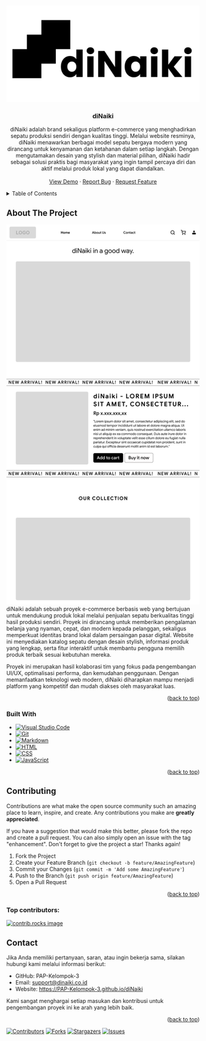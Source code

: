 <a id="readme-top"></a>

<!-- PROJECT LOGO -->
<br />
<div align="center">
  <a href="https://github.com/PAP-Kelompok-3/diNaiki">
    <img src="src/img/logo.png" alt="Logo">
  </a>

<h3 align="center">diNaiki</h3>

  <p align="center">
    diNaiki adalah brand sekaligus platform e-commerce yang menghadirkan sepatu produksi sendiri dengan kualitas tinggi. Melalui website resminya, diNaiki menawarkan berbagai model sepatu bergaya modern yang dirancang untuk kenyamanan dan ketahanan dalam setiap langkah. Dengan mengutamakan desain yang stylish dan material pilihan, diNaiki hadir sebagai solusi praktis bagi masyarakat yang ingin tampil percaya diri dan aktif melalui produk lokal yang dapat diandalkan.
    <br />
    <br />
    <a href="https://PAP-Kelompok-3.github.io/diNaiki">View Demo</a>
    &middot;
    <a href="https://github.com/PAP-Kelompok-3/diNaiki/issues/new?labels=bug&template=bug-report---.md">Report Bug</a>
    &middot;
    <a href="https://github.com/PAP-Kelompok-3/diNaiki/issues/new?labels=enhancement&template=feature-request---.md">Request Feature</a>
  </p>
</div>

<!-- TABLE OF CONTENTS -->
<details>
  <summary>Table of Contents</summary>
  <ol>
    <li>
      <a href="#about-the-project">About The Project</a>
      <ul>
        <li><a href="#built-with">Built With</a></li>
      </ul>
    </li>
    <li><a href="#contributing">Contributing</a></li>
    <li><a href="#contact">Contact</a></li>
  </ol>
</details>

<!-- ABOUT THE PROJECT -->

## About The Project

[![diNaiki Screenshot][product-screenshot]](https://PAP-Kelompok-3.github.io/diNaiki)
<br/>
diNaiki adalah sebuah proyek e-commerce berbasis web yang bertujuan untuk mendukung produk lokal melalui penjualan sepatu berkualitas tinggi hasil produksi sendiri. Proyek ini dirancang untuk memberikan pengalaman belanja yang nyaman, cepat, dan modern kepada pelanggan, sekaligus memperkuat identitas brand lokal dalam persaingan pasar digital. Website ini menyediakan katalog sepatu dengan desain stylish, informasi produk yang lengkap, serta fitur interaktif untuk membantu pengguna memilih produk terbaik sesuai kebutuhan mereka.

Proyek ini merupakan hasil kolaborasi tim yang fokus pada pengembangan UI/UX, optimalisasi performa, dan kemudahan penggunaan. Dengan memanfaatkan teknologi web modern, diNaiki diharapkan mampu menjadi platform yang kompetitif dan mudah diakses oleh masyarakat luas.

<p align="right">(<a href="#readme-top">back to top</a>)</p>

### Built With

- [![Visual Studio Code](https://custom-icon-badges.demolab.com/badge/Visual%20Studio%20Code-0078d7.svg?logo=vsc&logoColor=white)](#)
- [![Git](https://img.shields.io/badge/Git-F05032?logo=git&logoColor=fff)](#)
- [![Markdown](https://img.shields.io/badge/Markdown-%23000000.svg?logo=markdown&logoColor=white)](#)
- [![HTML](https://img.shields.io/badge/HTML-%23E34F26.svg?logo=html5&logoColor=white)](#)
- [![CSS](https://img.shields.io/badge/CSS-1572B6?logo=css3&logoColor=fff)](#)
- [![JavaScript](https://img.shields.io/badge/JavaScript-F7DF1E?logo=javascript&logoColor=000)](#)

<p align="right">(<a href="#readme-top">back to top</a>)</p>

<!-- CONTRIBUTING -->

## Contributing

Contributions are what make the open source community such an amazing place to learn, inspire, and create. Any contributions you make are **greatly appreciated**.

If you have a suggestion that would make this better, please fork the repo and create a pull request. You can also simply open an issue with the tag "enhancement".
Don't forget to give the project a star! Thanks again!

1. Fork the Project
2. Create your Feature Branch (`git checkout -b feature/AmazingFeature`)
3. Commit your Changes (`git commit -m 'Add some AmazingFeature'`)
4. Push to the Branch (`git push origin feature/AmazingFeature`)
5. Open a Pull Request

<p align="right">(<a href="#readme-top">back to top</a>)</p>

### Top contributors:

<a href="https://github.com/PAP-Kelompok-3/diNaiki/graphs/contributors">
  <img src="https://contrib.rocks/image?repo=PAP-Kelompok-3/diNaiki" alt="contrib.rocks image" />
</a>

## Contact

Jika Anda memiliki pertanyaan, saran, atau ingin bekerja sama, silakan hubungi kami melalui informasi berikut:

- GitHub: PAP-Kelompok-3
- Email: support@dinaiki.co.id
- Website: https://PAP-Kelompok-3.github.io/diNaiki

Kami sangat menghargai setiap masukan dan kontribusi untuk pengembangan proyek ini ke arah yang lebih baik.

<p align="right">(<a href="#readme-top">back to top</a>)</p>

[![Contributors][contributors-shield]][contributors-url]
[![Forks][forks-shield]][forks-url]
[![Stargazers][stars-shield]][stars-url]
[![Issues][issues-shield]][issues-url]

[contributors-shield]: https://img.shields.io/github/contributors/PAP-Kelompok-3/diNaiki.svg?style=for-the-badge
[contributors-url]: https://github.com/PAP-Kelompok-3/diNaiki/graphs/contributors
[forks-shield]: https://img.shields.io/github/forks/PAP-Kelompok-3/diNaiki.svg?style=for-the-badge
[forks-url]: https://github.com/PAP-Kelompok-3/diNaiki/network/members
[stars-shield]: https://img.shields.io/github/stars/PAP-Kelompok-3/diNaiki.svg?style=for-the-badge
[stars-url]: https://github.com/PAP-Kelompok-3/diNaiki/stargazers
[issues-shield]: https://img.shields.io/github/issues/PAP-Kelompok-3/diNaiki.svg?style=for-the-badge
[issues-url]: https://github.com/PAP-Kelompok-3/diNaiki/issues
[product-screenshot]: src/img/screenshot/home.png
